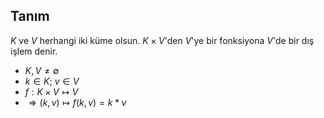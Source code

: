 ## Tanım
$K$ ve $V$ herhangi iki küme olsun. $K\times V$'den $V$'ye bir fonksiyona $V$'de bir dış işlem denir.
- $K,V\neq\emptyset$
- $k\in K$; $v\in V$
- $f:K\times V\longmapsto V$
- $\Rightarrow (k,v)\mapsto f(k,v)=k*v$